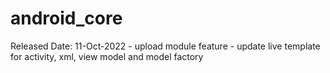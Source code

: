 # android_core
Released Date: 11-Oct-2022
    - upload module feature
    - update live template for activity, xml, view model and model factory
